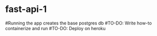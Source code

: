 # fast-api-1

#Running the app creates the base postgres db
#TO-DO: Write how-to containerize and run
#TO-DO: Deploy on heroku